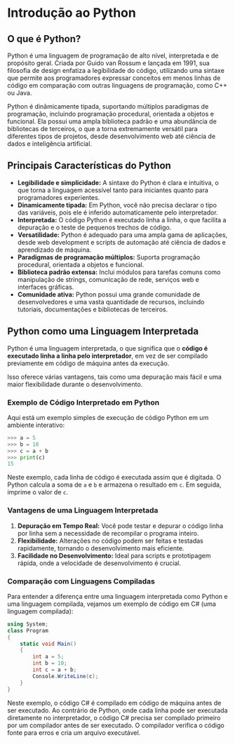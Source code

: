 # Introdução ao Python

## O que é Python?

Python é uma linguagem de programação de alto nível, interpretada e de propósito geral. Criada por Guido van Rossum e
lançada em 1991, sua filosofia de design enfatiza a legibilidade do código, utilizando uma sintaxe que permite aos
programadores expressar conceitos em menos linhas de código em comparação com outras linguagens de programação, como C++
ou Java.

Python é dinâmicamente tipada, suportando múltiplos paradigmas de programação, incluindo programação procedural,
orientada a objetos e funcional. Ela possui uma ampla biblioteca padrão e uma abundância de bibliotecas de
terceiros, o que a torna extremamente versátil para diferentes tipos de projetos, desde desenvolvimento web até ciência
de dados e inteligência artificial.

## Principais Características do Python

- **Legibilidade e simplicidade:** A sintaxe do Python é clara e intuitiva, o que torna a linguagem acessível tanto para
  iniciantes quanto para programadores experientes.
- **Dinamicamente tipada:** Em Python, você não precisa declarar o tipo das variáveis, pois ele é inferido
  automaticamente pelo interpretador.
- **Interpretada:** O código Python é executado linha a linha, o que facilita a depuração e o teste de pequenos trechos
  de código.
- **Versatilidade:** Python é adequado para uma ampla gama de aplicações, desde web development e scripts de automação
  até ciência de dados e aprendizado de máquina.
- **Paradigmas de programação múltiplos:** Suporta programação procedural, orientada a objetos e funcional.
- **Biblioteca padrão extensa:** Inclui módulos para tarefas comuns como manipulação de strings, comunicação de rede,
  serviços web e interfaces gráficas.
- **Comunidade ativa:** Python possui uma grande comunidade de desenvolvedores e uma vasta quantidade de recursos,
  incluindo tutoriais, documentações e bibliotecas de terceiros.

## Python como uma Linguagem Interpretada

Python é uma linguagem interpretada, o que significa que o **código é executado linha a linha pelo interpretador**, em
vez de ser compilado previamente em código de máquina antes da execução. 

Isso oferece várias vantagens, tais como uma
depuração mais fácil e uma maior flexibilidade durante o desenvolvimento.

### Exemplo de Código Interpretado em Python

Aqui está um exemplo simples de execução de código Python em um ambiente interativo:

```python
>>> a = 5
>>> b = 10
>>> c = a + b
>>> print(c)
15
```

Neste exemplo, cada linha de código é executada assim que é digitada. O Python calcula a soma de `a` e `b` e armazena o
resultado em `c`. Em seguida, imprime o valor de `c`.

### Vantagens de uma Linguagem Interpretada

1. **Depuração em Tempo Real:** Você pode testar e depurar o código linha por linha sem a necessidade de recompilar o
   programa inteiro.
2. **Flexibilidade:** Alterações no código podem ser feitas e testadas rapidamente, tornando o desenvolvimento mais
   eficiente.
3. **Facilidade no Desenvolvimento:** Ideal para scripts e prototipagem rápida, onde a velocidade de desenvolvimento é
   crucial.

### Comparação com Linguagens Compiladas

Para entender a diferença entre uma linguagem interpretada como Python e uma linguagem compilada, vejamos um exemplo
de código em C# (uma linguagem compilada):

```csharp
using System;
class Program
{
    static void Main()
    {
        int a = 5;
        int b = 10;
        int c = a + b;
        Console.WriteLine(c);
    }
}
```

Neste exemplo, o código C# é compilado em código de máquina antes de ser executado. Ao contrário de Python, onde cada
linha pode ser executada diretamente no interpretador, o código C# precisa ser compilado primeiro por um compilador
antes
de ser executado. O compilador verifica o código fonte para erros e cria um arquivo executável.